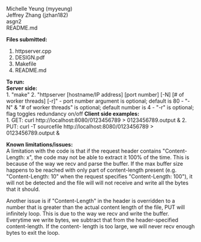<p>Michelle Yeung (myyeung)<br>
Jeffrey Zhang (jzhan182)<br>
asgn2<br>
README.md</p>

**Files submitted:**
1. httpserver.cpp
2. DESIGN.pdf
3. Makefile
4. README.md

**To run:**<br>
    **Server side:**<br>
    1. "make"
    2. "httpserver [hostname/IP address] [port number] [-N] [# of worker threads] [-r]"
        - port number argument is optional; default is 80
        - "-N" & "# of worker threads" is optional; default number is 4
        - "-r" is optional; flag toggles redundancy on/off
    **Client side examples:**<br>
    1. GET: curl http://localhost:8080/0123456789 > 0123456789.output &
    2. PUT: curl -T sourcefile http://localhost:8080/0123456789 > 0123456789.output &

**Known limitations/issues:**<br>
A limitation with the code is that if the request header contains
"Content-Length: x", the code may not be able to extract it 100% of the 
time. This is because of the way we recv and parse the buffer. If the max
buffer size happens to be reached with only part of content-length present 
(e.g. "Content-Length: 10" when the request specifies "Content-Length: 100"),
it will not be detected and the file will will not receive and write all the
bytes that it should.

Another issue is if "Content-Length" in the header is overridden to a number
that is greater than the actual content length of the file, PUT will infinitely
loop. This is due to the way we recv and write the buffer. Everytime we write 
bytes, we subtract that from the header-specified content-length. If the content-
length is too large, we will never recv enough bytes to exit the loop.
